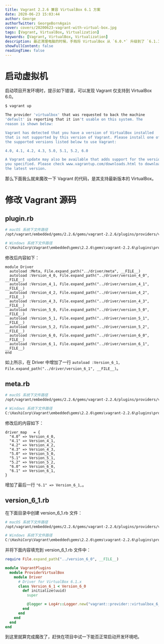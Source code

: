 ```yaml
---
title: Vagrant 2.2.6 兼容 VirtualBox 6.1 方案
date: 2020-06-23 15:03:44
author: George
authorTwitter: GeorgeBornAgain
cover: covers/20200623-vagrant-with-virtual-box.jpg
tags: [Vagrant, VirtualBox, Virtualization]
keywords: [Vagrant, VirtualBox, Virtualization]
description: 最近清理电脑的时候，手贱将 VirtualBox 从 `6.0.*` 升级到了 `6.1.10`，升级后发现无法启动项目的开发环境了。
showFullContent: false
readingTime: false
---
```


# 启动虚拟机

启动项目开发环境时，提示如下错误，可以发现 Vagrant 仅支持到 VirtualBox 6.0。

```bash
$ vagrant up

The provider 'virtualbox' that was requested to back the machine
'default' is reporting that it isn't usable on this system. The
reason is shown below:

Vagrant has detected that you have a version of VirtualBox installed
that is not supported by this version of Vagrant. Please install one of
the supported versions listed below to use Vagrant:

4.0, 4.1, 4.2, 4.3, 5.0, 5.1, 5.2, 6.0

A Vagrant update may also be available that adds support for the version
you specified. Please check www.vagrantup.com/downloads.html to download
the latest version.
```

那么下面我么就来魔改一下 Vagrant 的代码，是其支持最新版本的 VirtualBox。

# 修改 Vagrant 源码

## plugin.rb

```bash
# macOS 系统下文件路径
/opt/vagrant/embedded/gems/2.2.6/gems/vagrant-2.2.6/plugins/providers/virtualbox/plugin.rb

# Windows 系统下文件路径
C:\HashiCorp\Vagrant\embedded\gems\2.2.6\gems\vagrant-2.2.6\plugins\providers\virtualbox\plugin.rb
```

修改后内容如下：

```
module Driver
  autoload :Meta, File.expand_path("../driver/meta", __FILE__)
  autoload :Version_4_0, File.expand_path("../driver/version_4_0", __FILE__)
  autoload :Version_4_1, File.expand_path("../driver/version_4_1", __FILE__)
  autoload :Version_4_2, File.expand_path("../driver/version_4_2", __FILE__)
  autoload :Version_4_3, File.expand_path("../driver/version_4_3", __FILE__)
  autoload :Version_5_0, File.expand_path("../driver/version_5_0", __FILE__)
  autoload :Version_5_1, File.expand_path("../driver/version_5_1", __FILE__)
  autoload :Version_5_2, File.expand_path("../driver/version_5_2", __FILE__)
  autoload :Version_6_0, File.expand_path("../driver/version_6_0", __FILE__)
  autoload :Version_6_1, File.expand_path("../driver/version_6_1", __FILE__)
end
```

如上所示，在 Driver 中增加了一行 `autoload :Version_6_1, File.expand_path("../driver/version_6_1", __FILE__)`。

## meta.rb

```bash
# macOS 系统下文件路径
/opt/vagrant/embedded/gems/2.2.6/gems/vagrant-2.2.6/plugins/providers/virtualbox/driver/meta.rb

# Windows 系统下文件路径
C:\HashiCorp\Vagrant\embedded\gems\2.2.6\gems\vagrant-2.2.6\plugins\providers\virtualbox\driver\meta.rb
```

修改后的内容如下：

```
driver_map   = {
  "4.0" => Version_4_0,
  "4.1" => Version_4_1,
  "4.2" => Version_4_2,
  "4.3" => Version_4_3,
  "5.0" => Version_5_0,
  "5.1" => Version_5_1,
  "5.2" => Version_5_2,
  "6.0" => Version_6_0,
  "6.1" => Version_6_1,
}
```

增加了最后一行 `"6.1" => Version_6_1,`。

## version_6_1.rb

在下面目录中创建 version_6_1.rb 文件：

```bash
# macOS 系统下文件路径
/opt/vagrant/embedded/gems/2.2.6/gems/vagrant-2.2.6/plugins/providers/virtualbox/driver

# Windows 系统下文件路径
C:\HashiCorp\Vagrant\embedded\gems\2.2.6\gems\vagrant-2.2.6\plugins\providers\virtualbox\driver
```

并将下面内容填充到 version_6_1.rb 文件中：

```ruby
require File.expand_path("../version_6_0", __FILE__)

module VagrantPlugins
  module ProviderVirtualBox
    module Driver
      # Driver for VirtualBox 6.1.x
      class Version_6_1 < Version_6_0
        def initialize(uuid)
          super

          @logger = Log4r::Logger.new("vagrant::provider::virtualbox_6_1")
        end
      end
    end
  end
end
```

到这里就算完成魔改了，赶快在项目中试一下能否正常启动开发环境吧。